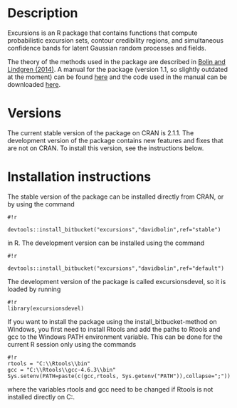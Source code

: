 # Description #
Excursions is an R package that contains functions that compute probabilistic excursion sets, contour credibility regions, and simultaneous confidence bands for latent Gaussian random processes and fields. 

The theory of the methods used in the package are described in [Bolin and Lindgren (2014)](http://onlinelibrary.wiley.com/doi/10.1111/rssb.12055/abstract). A manual for the package (version 1.1, so slightly outdated at the moment) can be found [here](http://www.math.chalmers.se/~bodavid/software/excursions/excursions_manual.pdf) and the code used in the manual can be downloaded [here](http://www.math.chalmers.se/~bodavid/software/excursions/code.zip). 

# Versions #
The current stable version of the package on CRAN is 2.1.1. The development version of the package contains new features and fixes that are not on CRAN. To install this version, see the instructions below. 

# Installation instructions #
The stable version of the package can be installed directly from CRAN, or by using the command
```
#!r

devtools::install_bitbucket("excursions","davidbolin",ref="stable")
```
in R. The development version can be installed using the command 
```
#!r

devtools::install_bitbucket("excursions","davidbolin",ref="default")
```
The development version of the package is called excursionsdevel, so it is loaded by running

```
#!r
library(excursionsdevel)
```

If you want to install the package using the install_bitbucket-method on Windows, you first need to install Rtools and add the paths to Rtools and gcc to the Windows PATH environment variable. This can be done for the current R session only using the commands
```
#!r
rtools = "C:\\Rtools\\bin"
gcc = "C:\\Rtools\\gcc-4.6.3\\bin"
Sys.setenv(PATH=paste(c(gcc,rtools, Sys.getenv("PATH")),collapse=";"))
```
where the variables rtools and gcc need to be changed if Rtools is not installed directly on C:.
